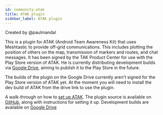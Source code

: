 ```yaml
---
id: community-atak
title: ATAK plugin
sidebar_label: ATAK plugin
---
```


Created by @paulmandal

This is a plugin for ATAK (Android Team Awareness Kit) that uses Meshtastic to provide off-grid communications. This includes plotting the position of others on the map, transmission of markers and routes, and chat messages. It has been signed by the TAK Product Center for use with the Play Store version of ATAK. He is currently distributing development builds via [Google Drive](https://drive.google.com/drive/folders/1xeKJnn9tmzkkmuDbMp0LCLOV9OzHU-Ex), aiming to publish it to the Play Store in the future.

The builds of the plugin on the Google Drive currently aren't signed for the Play Store version of ATAK yet. At the moment you will need to install the dev build of ATAK from the drive link to use the plugin.


A walk-through on how to [set up ATAK](https://paul-mandal.medium.com/atak-for-hikers-d96d5246193e).
The plugin source is available on [GitHub](https://github.com/paulmandal/atak-forwarder/), along with instructions for setting it up.
Development builds are available on [Google Drive](https://drive.google.com/drive/folders/1xeKJnn9tmzkkmuDbMp0LCLOV9OzHU-Ex)
